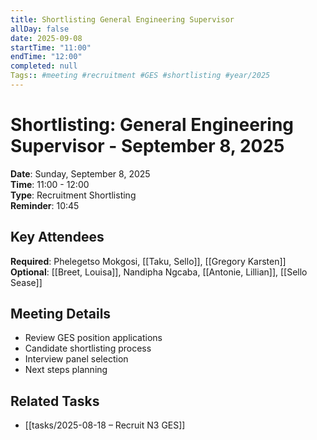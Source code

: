 ```yaml
---
title: Shortlisting General Engineering Supervisor
allDay: false
date: 2025-09-08
startTime: "11:00"
endTime: "12:00"
completed: null
Tags:: #meeting #recruitment #GES #shortlisting #year/2025
---
```


# Shortlisting: General Engineering Supervisor - September 8, 2025

**Date**: Sunday, September 8, 2025  
**Time**: 11:00 - 12:00  
**Type**: Recruitment Shortlisting  
**Reminder**: 10:45

## Key Attendees
**Required**: Phelegetso Mokgosi, [[Taku, Sello]], [[Gregory Karsten]]  
**Optional**: [[Breet, Louisa]], Nandipha Ngcaba, [[Antonie, Lillian]], [[Sello Sease]]

## Meeting Details
- Review GES position applications
- Candidate shortlisting process
- Interview panel selection
- Next steps planning

## Related Tasks
- [[tasks/2025-08-18 – Recruit N3 GES]]
